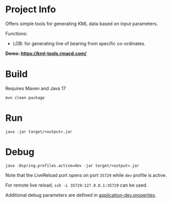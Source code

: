 # Project Info

Offers simple tools for generating KML data based on input parameters.

Functions:
- LOB: for generating line of bearing from specific co-ordinates.

**Demo: https://kml-tools.rmacd.com/**

# Build

Requires Maven and Java 17

```
mvn clean package
```

# Run

```
java -jar target/<output>.jar
```

# Debug

```
java -Dspring.profiles.active=dev -jar target/<output>.jar
```

Note that the LiveReload port opens on port `35729` while `dev` profile is active.

For remote live reload, `ssh -L 35729:127.0.0.1:35729` can be used.

Additional debug parameters are defined in [application-dev.properties](src/main/resources/application-dev.properties).